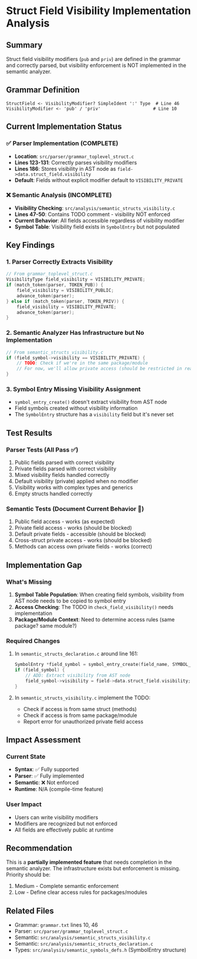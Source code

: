 # Struct Field Visibility Implementation Analysis

## Summary
Struct field visibility modifiers (`pub` and `priv`) are defined in the grammar and correctly parsed, but visibility enforcement is NOT implemented in the semantic analyzer.

## Grammar Definition
```
StructField <- VisibilityModifier? SimpleIdent ':' Type  # Line 46
VisibilityModifier <- 'pub' / 'priv'                    # Line 10
```

## Current Implementation Status

### ✅ Parser Implementation (COMPLETE)
- **Location**: `src/parser/grammar_toplevel_struct.c`
- **Lines 123-131**: Correctly parses visibility modifiers
- **Lines 186**: Stores visibility in AST node as `field->data.struct_field.visibility`
- **Default**: Fields without explicit modifier default to `VISIBILITY_PRIVATE`

### ❌ Semantic Analysis (INCOMPLETE)
- **Visibility Checking**: `src/analysis/semantic_structs_visibility.c`
- **Lines 47-50**: Contains TODO comment - visibility NOT enforced
- **Current Behavior**: All fields accessible regardless of visibility modifier
- **Symbol Table**: Visibility field exists in `SymbolEntry` but not populated

## Key Findings

### 1. Parser Correctly Extracts Visibility
```c
// From grammar_toplevel_struct.c
VisibilityType field_visibility = VISIBILITY_PRIVATE;
if (match_token(parser, TOKEN_PUB)) {
    field_visibility = VISIBILITY_PUBLIC;
    advance_token(parser);
} else if (match_token(parser, TOKEN_PRIV)) {
    field_visibility = VISIBILITY_PRIVATE;
    advance_token(parser);
}
```

### 2. Semantic Analyzer Has Infrastructure but No Implementation
```c
// From semantic_structs_visibility.c
if (field_symbol->visibility == VISIBILITY_PRIVATE) {
    // TODO: Check if we're in the same package/module
    // For now, we'll allow private access (should be restricted in real implementation)
}
```

### 3. Symbol Entry Missing Visibility Assignment
- `symbol_entry_create()` doesn't extract visibility from AST node
- Field symbols created without visibility information
- The `SymbolEntry` structure has a `visibility` field but it's never set

## Test Results

### Parser Tests (All Pass ✅)
1. Public fields parsed with correct visibility
2. Private fields parsed with correct visibility
3. Mixed visibility fields handled correctly
4. Default visibility (private) applied when no modifier
5. Visibility works with complex types and generics
6. Empty structs handled correctly

### Semantic Tests (Document Current Behavior 📝)
1. Public field access - works (as expected)
2. Private field access - works (should be blocked)
3. Default private fields - accessible (should be blocked)
4. Cross-struct private access - works (should be blocked)
5. Methods can access own private fields - works (correct)

## Implementation Gap

### What's Missing
1. **Symbol Table Population**: When creating field symbols, visibility from AST node needs to be copied to symbol entry
2. **Access Checking**: The TODO in `check_field_visibility()` needs implementation
3. **Package/Module Context**: Need to determine access rules (same package? same module?)

### Required Changes
1. In `semantic_structs_declaration.c` around line 161:
   ```c
   SymbolEntry *field_symbol = symbol_entry_create(field_name, SYMBOL_FIELD, field_type, field);
   if (field_symbol) {
       // ADD: Extract visibility from AST node
       field_symbol->visibility = field->data.struct_field.visibility;
   }
   ```

2. In `semantic_structs_visibility.c` implement the TODO:
   - Check if access is from same struct (methods)
   - Check if access is from same package/module
   - Report error for unauthorized private field access

## Impact Assessment

### Current State
- **Syntax**: ✅ Fully supported
- **Parser**: ✅ Fully implemented
- **Semantic**: ❌ Not enforced
- **Runtime**: N/A (compile-time feature)

### User Impact
- Users can write visibility modifiers
- Modifiers are recognized but not enforced
- All fields are effectively public at runtime

## Recommendation

This is a **partially implemented feature** that needs completion in the semantic analyzer. The infrastructure exists but enforcement is missing. Priority should be:
1. Medium - Complete semantic enforcement
2. Low - Define clear access rules for packages/modules

## Related Files
- Grammar: `grammar.txt` lines 10, 46
- Parser: `src/parser/grammar_toplevel_struct.c`
- Semantic: `src/analysis/semantic_structs_visibility.c`
- Semantic: `src/analysis/semantic_structs_declaration.c`
- Types: `src/analysis/semantic_symbols_defs.h` (SymbolEntry structure)